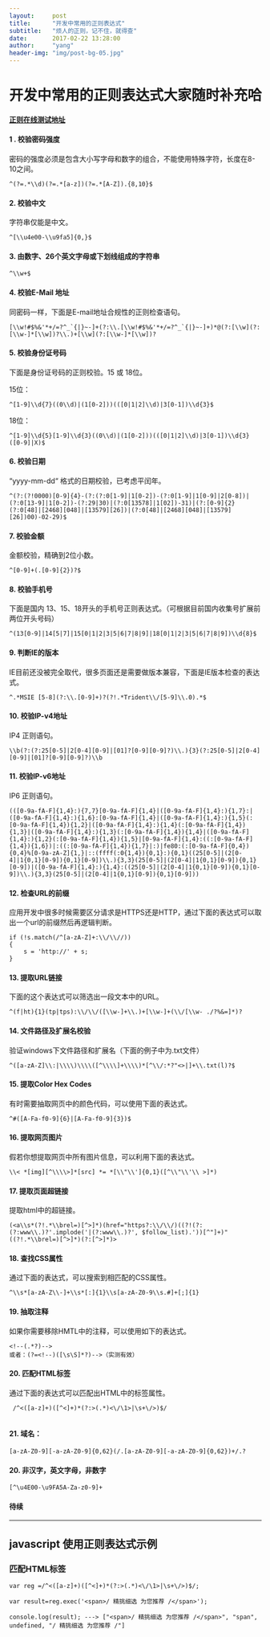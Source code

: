 ```yaml
---
layout:     post
title:      "开发中常用的正则表达式"
subtitle:   "烦人的正则，记不住，就得查"
date:       2017-02-22 13:28:00
author:     "yang"
header-img: "img/post-bg-05.jpg"
---
```


# 开发中常用的正则表达式大家随时补充哈

#### **[正则在线测试地址](http://tool.oschina.net/regex)**

#### **1 . 校验密码强度**

密码的强度必须是包含大小写字母和数字的组合，不能使用特殊字符，长度在8-10之间。

    ^(?=.*\\d)(?=.*[a-z])(?=.*[A-Z]).{8,10}$

#### **2\. 校验中文**

字符串仅能是中文。

    ^[\\u4e00-\\u9fa5]{0,}$

#### **3\. 由数字、26个英文字母或下划线组成的字符串**

    ^\\w+$

#### **4\. 校验E-Mail 地址**

同密码一样，下面是E-mail地址合规性的正则检查语句。

    [\\w!#$%&'*+/=?^_`{|}~-]+(?:\\.[\\w!#$%&'*+/=?^_`{|}~-]+)*@(?:[\\w](?:[\\w-]*[\\w])?\\.)+[\\w](?:[\\w-]*[\\w])?

#### **5\. 校验身份证号码**

下面是身份证号码的正则校验。15 或 18位。

15位：

    ^[1-9]\\d{7}((0\\d)|(1[0-2]))(([0|1|2]\\d)|3[0-1])\\d{3}$

18位：

    ^[1-9]\\d{5}[1-9]\\d{3}((0\\d)|(1[0-2]))(([0|1|2]\\d)|3[0-1])\\d{3}([0-9]|X)$

#### **6\. 校验日期**

“yyyy-mm-dd“ 格式的日期校验，已考虑平闰年。

    ^(?:(?!0000)[0-9]{4}-(?:(?:0[1-9]|1[0-2])-(?:0[1-9]|1[0-9]|2[0-8])|(?:0[13-9]|1[0-2])-(?:29|30)|(?:0[13578]|1[02])-31)|(?:[0-9]{2}(?:0[48]|[2468][048]|[13579][26])|(?:0[48]|[2468][048]|[13579][26])00)-02-29)$

#### **7\. 校验金额**

金额校验，精确到2位小数。

    ^[0-9]+(.[0-9]{2})?$

#### **8\. 校验手机号**

下面是国内 13、15、18开头的手机号正则表达式。（可根据目前国内收集号扩展前两位开头号码）

    ^(13[0-9]|14[5|7]|15[0|1|2|3|5|6|7|8|9]|18[0|1|2|3|5|6|7|8|9])\\d{8}$

#### **9\. 判断IE的版本**

IE目前还没被完全取代，很多页面还是需要做版本兼容，下面是IE版本检查的表达式。

    ^.*MSIE [5-8](?:\\.[0-9]+)?(?!.*Trident\\/[5-9]\\.0).*$

#### **10\. 校验IP-v4地址**

IP4 正则语句。

    \\b(?:(?:25[0-5]|2[0-4][0-9]|[01]?[0-9][0-9]?)\\.){3}(?:25[0-5]|2[0-4][0-9]|[01]?[0-9][0-9]?)\\b

#### **11\. 校验IP-v6地址**

IP6 正则语句。

    (([0-9a-fA-F]{1,4}:){7,7}[0-9a-fA-F]{1,4}|([0-9a-fA-F]{1,4}:){1,7}:|([0-9a-fA-F]{1,4}:){1,6}:[0-9a-fA-F]{1,4}|([0-9a-fA-F]{1,4}:){1,5}(:[0-9a-fA-F]{1,4}){1,2}|([0-9a-fA-F]{1,4}:){1,4}(:[0-9a-fA-F]{1,4}){1,3}|([0-9a-fA-F]{1,4}:){1,3}(:[0-9a-fA-F]{1,4}){1,4}|([0-9a-fA-F]{1,4}:){1,2}(:[0-9a-fA-F]{1,4}){1,5}|[0-9a-fA-F]{1,4}:((:[0-9a-fA-F]{1,4}){1,6})|:((:[0-9a-fA-F]{1,4}){1,7}|:)|fe80:(:[0-9a-fA-F]{0,4}){0,4}%[0-9a-zA-Z]{1,}|::(ffff(:0{1,4}){0,1}:){0,1}((25[0-5]|(2[0-4]|1{0,1}[0-9]){0,1}[0-9])\\.){3,3}(25[0-5]|(2[0-4]|1{0,1}[0-9]){0,1}[0-9])|([0-9a-fA-F]{1,4}:){1,4}:((25[0-5]|(2[0-4]|1{0,1}[0-9]){0,1}[0-9])\\.){3,3}(25[0-5]|(2[0-4]|1{0,1}[0-9]){0,1}[0-9]))

#### **12\. 检查URL的前缀**

应用开发中很多时候需要区分请求是HTTPS还是HTTP，通过下面的表达式可以取出一个url的前缀然后再逻辑判断。

    if (!s.match(/^[a-zA-Z]+:\\/\\//))
    {
        s = 'http://' + s;
    }

#### **13\. 提取URL链接**

下面的这个表达式可以筛选出一段文本中的URL。

    ^(f|ht){1}(tp|tps):\\/\\/([\\w-]+\\.)+[\\w-]+(\\/[\\w- ./?%&=]*)?

#### **14\. 文件路径及扩展名校验**

验证windows下文件路径和扩展名（下面的例子中为.txt文件）

    ^([a-zA-Z]\\:|\\\\)\\\\([^\\\\]+\\\\)*[^\\/:*?"<>|]+\\.txt(l)?$

#### **15\. 提取Color Hex Codes**

有时需要抽取网页中的颜色代码，可以使用下面的表达式。

    ^#([A-Fa-f0-9]{6}|[A-Fa-f0-9]{3})$

#### **16\. 提取网页图片**

假若你想提取网页中所有图片信息，可以利用下面的表达式。

    \\< *[img][^\\\\>]*[src] *= *[\\"\\']{0,1}([^\\"\\'\\ >]*)

#### **17\. 提取页面超链接**

提取html中的超链接。

    (<a\\s*(?!.*\\brel=)[^>]*)(href="https?:\\/\\/)((?!(?:(?:www\\.)?'.implode('|(?:www\\.)?', $follow_list).'))[^"]+)"((?!.*\\brel=)[^>]*)(?:[^>]*)>

#### **18\. 查找CSS属性**

通过下面的表达式，可以搜索到相匹配的CSS属性。

    ^\\s*[a-zA-Z\\-]+\\s*[:]{1}\\s[a-zA-Z0-9\\s.#]+[;]{1}

#### **19\. 抽取注释**

如果你需要移除HMTL中的注释，可以使用如下的表达式。

    <!--(.*?)--> 
    或者：(?=<!--)([\s\S]*?)-->（实测有效）

#### **20\. 匹配HTML标签**

通过下面的表达式可以匹配出HTML中的标签属性。

  ```
   /^<([a-z]+)([^<]+)*(?:>(.*)<\/\1>|\s+\/>)$/
   
  ```
#### **21\. 域名：**
    
    [a-zA-Z0-9][-a-zA-Z0-9]{0,62}(/.[a-zA-Z0-9][-a-zA-Z0-9]{0,62})+/.?
    
#### **20\. 非汉字，英文字母，非数字**

    [^\u4E00-\u9FA5A-Za-z0-9]+

#### **待续**


* * *


## javascript 使用正则表达式示例
### 匹配HTML标签

```
var reg =/^<([a-z]+)([^<]+)*(?:>(.*)<\/\1>|\s+\/>)$/;

var result=reg.exec('<span>/ 精挑细选 为您推荐 /</span>');

console.log(result); ---> ["<span>/ 精挑细选 为您推荐 /</span>", "span", undefined, "/ 精挑细选 为您推荐 /"]


```



